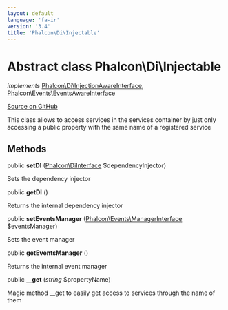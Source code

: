 ```yaml
---
layout: default
language: 'fa-ir'
version: '3.4'
title: 'Phalcon\Di\Injectable'
---
```


# Abstract class **Phalcon\Di\Injectable**

*implements* [Phalcon\Di\InjectionAwareInterface](/3.4/en/api/Phalcon_Di_InjectionAwareInterface), [Phalcon\Events\EventsAwareInterface](/3.4/en/api/Phalcon_Events_EventsAwareInterface)

<a href="https://github.com/phalcon/cphalcon/tree/v3.4.0/phalcon/di/injectable.zep" class="btn btn-default btn-sm">Source on GitHub</a>

This class allows to access services in the services container by just only accessing a public property with the same name of a registered service

## Methods

public **setDI** ([Phalcon\DiInterface](/3.4/en/api/Phalcon_DiInterface) $dependencyInjector)

Sets the dependency injector

public **getDI** ()

Returns the internal dependency injector

public **setEventsManager** ([Phalcon\Events\ManagerInterface](/3.4/en/api/Phalcon_Events_ManagerInterface) $eventsManager)

Sets the event manager

public **getEventsManager** ()

Returns the internal event manager

public **__get** (*string* $propertyName)

Magic method __get to easily get access to services through the name of them